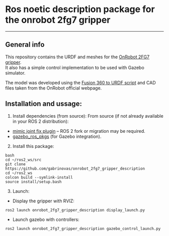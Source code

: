 # Ros noetic description package for the onrobot 2fg7 gripper
------
## General info
This repository contains the URDF and meshes for the [OnRobot 2FG7 gripper](https://onrobot.com/en/products/2fg7).  
It also has a simple control implementation to be used with Gazebo simulator.  

The model was developed using the [Fusion 360 to URDF script](https://github.com/syuntoku14/fusion2urdf) and CAD files taken from the OnRobot official webpage.

## Installation and ussage:
1. Install dependencies (from source):
From source (if not already available in your ROS 2 distribution):
- [mimic joint fix plugin](https://github.com/roboticsgroup/roboticsgroup_upatras_gazebo_plugins) – ROS 2 fork or migration may be required.
- [gazebo_ros_pkgs](https://github.com/ros-simulation/gazebo_ros_pkgs) (for Gazebo integration).

  
2. Install this package:
```
bash
cd ~/ros2_ws/src
git clone https://github.com/gabrinovas/onrobot_2fg7_gripper_description
cd ~/ros2_ws
colcon build --symlink-install
source install/setup.bash
```

3. Launch:

  * Display the gripper with RVIZ:
  ```
  ros2 launch onrobot_2fg7_gripper_description display_launch.py
  ```
  
  * Launch gazebo with controllers: 
  ```
  ros2 launch onrobot_2fg7_gripper_description gazebo_control_launch.py
  ```
